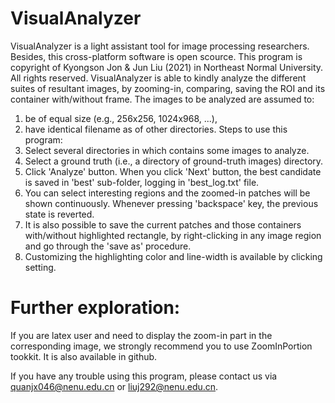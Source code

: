 # VisualAnalyzer
VisualAnalyzer is a light assistant tool for image processing researchers. Besides, this cross-platform software is open scource. This program is copyright of Kyongson Jon & Jun Liu (2021) in Northeast Normal University. All rights reserved.
    VisualAnalyzer is able to kindly analyze the different suites of resultant images, by zooming-in, comparing, saving the ROI and its container with/without frame.
The images to be analyzed are assumed to:
1) be of equal size (e.g., 256x256, 1024x968, ...), 
2) have identical filename as of other directories. 
 Steps to use this program: 
1) Select several directories in which contains some images to analyze. 
2) Select a ground truth (i.e., a directory of ground-truth images) directory.
3) Click 'Analyze' button. When you click 'Next' button, the best candidate is saved in 'best' sub-folder, logging in 'best_log.txt' file.
4) You can select interesting regions and the zoomed-in patches will be shown continuously. Whenever pressing 'backspace' key, the previous state is reverted.
5) It is also possible to save the current patches and those containers with/without highlighted rectangle, by right-clicking in any image region and go through the 'save as' procedure.
6) Customizing the highlighting color and line-width is available by clicking setting.

# Further exploration:
If you are latex user and need to display the zoom-in part in the corresponding image, we strongly recommend you to use ZoomInPortion tookkit. It is also available in github.

If you have any trouble using this program, please contact us via quanjx046@nenu.edu.cn or liuj292@nenu.edu.cn.
